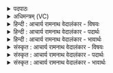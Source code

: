 <details><summary>पदपाठः</summary>

सः। ई꣣म्। र꣡थः꣢꣯। न। भु꣣रिषा꣢ट्। अ꣣योजि। महः꣢। पु꣣रू꣡णि꣢। सा꣣त꣡ये꣢। व꣡सू꣢꣯नि। आत्। ई꣣म्। वि꣡श्वा꣢꣯। न꣣हुष्या꣢णि। जा꣣ता꣢। स्व꣡र्षा꣢ता। स्वः꣡। सा꣣ता। व꣡ने꣢꣯। ऊ꣣र्ध्वा꣡। न꣣वन्त। १४७२।
</details>

<details><summary>अधिमन्त्रम् (VC)</summary>

- पवमानः सोमः
- उशनाः काव्यः
- त्रिष्टुप्
- धैवतः
</details>

<details><summary>हिन्दी : आचार्य रामनाथ वेदालंकार - विषयः</summary>

अगले मन्त्र में परमात्मा की मैत्री का फल वर्णित है।
</details>

<details><summary>हिन्दी : आचार्य रामनाथ वेदालंकार - पदार्थः</summary>

पदार्थान्वयभाषाः -  (सः ईम्) वह यह (भुरिषाट्) बहुत-से विघ्नों को परास्त करनेवाला, (महः) महान् सोम नामक जीवात्मा (पुरूणि वसूनि) बहुत से ऐश्वर्यों को (सातये) प्राप्त करने के लिए (रथः न) रथ के समान (अयोजि) परमात्मा के साथ जुड़ गया है। (आत् ईम्) तदनन्तर ही (विश्वा) सब (जाता) बलवान् बने हुए (नहुष्याणि) मनुष्य के मन, बुद्धि आदि (स्वर्षाता) प्रकाश की प्राप्ति हो जाने पर (वने) तेज में (ऊर्ध्वा) ऊर्ध्वगामी होकर (नवन्त) क्रियाशील हो गये हैं ॥२॥ यहाँ उपमालङ्कार है ॥२॥
</details>

<details><summary>हिन्दी : आचार्य रामनाथ वेदालंकार - भावार्थः</summary>

भावार्थभाषाः -  जैसे रथ जब बिजली रूप अग्नि के साथ जुड़ जाता है,तब तुरन्त सक्रिय हो जाता है,वैसे ही परमात्मा की मित्रता में जुड़ा हुआ जीवात्मा स्वयं पुरुषार्थी होकर मन,बुद्धि आदि को भी सक्रिय कर देता है ॥२॥
</details>

<details><summary>संस्कृत : आचार्य रामनाथ वेदालंकार - विषयः</summary>

अथ परमात्मनः सख्यस्य फलमाह।
</details>

<details><summary>संस्कृत : आचार्य रामनाथ वेदालंकार - पदार्थः</summary>

पदार्थान्वयभाषाः -  (सः ईम्) सोऽयम् (भुरिषाट्) भूरीन् विघ्नान् सहते पराभवति यः सः (महः) महान् सोमः जीवात्मा (पुरूणि वसूनि) बहूनि ऐश्वर्याणि, बहूनामैश्वर्याणामित्यर्थः (सातये) प्राप्तये (रथः न) रथः इव (अयोजि) परमात्मना सह योजितोऽस्ति। (आत् ईम्) तदनन्तरमेव (विश्वा) विश्वानि (जाता) बलवन्ति जातानि (नहुष्याणि) मानुषाणि मनोबुद्ध्यादीनि। [नहुष इति मनुष्यनाम। निघं० २।३।] (स्वर्षाता) स्वर्षातौ प्रकाशस्य प्राप्तौ सत्याम् (वने) तेजसि [वनमिति रश्मिनाम। निघं० १।५।] (ऊर्ध्वा) ऊर्ध्वानि (भूत्वा नवन्त) अनवन्त क्रियाशीलानि जातानि। [नवते गतिकर्मा। निघं० २।१४, लडर्थे लङि अडभावश्छान्दसः] ॥२॥ अत्रोपमालङ्कारः ॥२॥
</details>

<details><summary>संस्कृत : आचार्य रामनाथ वेदालंकार - भावार्थः</summary>

भावार्थभाषाः -  यथा रथो यदा विद्युदग्निना युज्यते तदा सद्य एव सक्रियो जायते तथैव परमात्मनः सख्ये युक्तो जीवात्मा स्वयं पुरुषार्थी सन् मनोबुद्ध्यादीन्यपि सक्रियाणि करोति ॥२॥
</details>